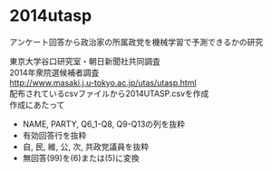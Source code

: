 # 2014utasp
アンケート回答から政治家の所属政党を機械学習で予測できるかの研究

東京大学谷口研究室・朝日新聞社共同調査  
2014年衆院選候補者調査  
http://www.masaki.j.u-tokyo.ac.jp/utas/utasp.html  
配布されているcsvファイルから2014UTASP.csvを作成  
作成にあたって
* NAME, PARTY, Q6_1-Q8, Q9-Q13の列を抜粋
* 有効回答行を抜粋
* 自, 民, 維, 公, 次, 共政党議員を抜粋
* 無回答(99)を(6)または(5)に変換

